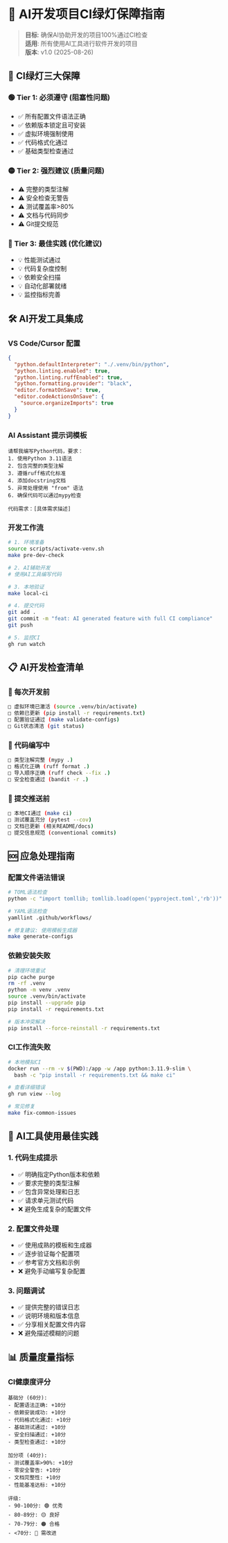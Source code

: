 # 🤖 AI开发项目CI绿灯保障指南

> **目标**: 确保AI协助开发的项目100%通过CI检查  
> **适用**: 所有使用AI工具进行软件开发的项目  
> **版本**: v1.0 (2025-08-26)

## 🚦 CI绿灯三大保障

### 🟢 Tier 1: 必须遵守 (阻塞性问题)
- ✅ 所有配置文件语法正确
- ✅ 依赖版本锁定且可安装  
- ✅ 虚拟环境强制使用
- ✅ 代码格式化通过
- ✅ 基础类型检查通过

### 🟡 Tier 2: 强烈建议 (质量问题)
- ⚠️ 完整的类型注解
- ⚠️ 安全检查无警告
- ⚠️ 测试覆盖率>80%
- ⚠️ 文档与代码同步
- ⚠️ Git提交规范

### 🔵 Tier 3: 最佳实践 (优化建议)
- 💡 性能测试通过
- 💡 代码复杂度控制
- 💡 依赖安全扫描
- 💡 自动化部署就绪
- 💡 监控指标完善

## 🛠️ AI开发工具集成

### VS Code/Cursor 配置
```json
{
  "python.defaultInterpreter": "./.venv/bin/python",
  "python.linting.enabled": true,
  "python.linting.ruffEnabled": true,
  "python.formatting.provider": "black",
  "editor.formatOnSave": true,
  "editor.codeActionsOnSave": {
    "source.organizeImports": true
  }
}
```

### AI Assistant 提示词模板
```
请帮我编写Python代码，要求：
1. 使用Python 3.11语法
2. 包含完整的类型注解
3. 遵循ruff格式化标准
4. 添加docstring文档
5. 异常处理使用 "from" 语法
6. 确保代码可以通过mypy检查

代码需求：[具体需求描述]
```

### 开发工作流
```bash
# 1. 环境准备
source scripts/activate-venv.sh
make pre-dev-check

# 2. AI辅助开发
# 使用AI工具编写代码

# 3. 本地验证
make local-ci

# 4. 提交代码
git add .
git commit -m "feat: AI generated feature with full CI compliance"
git push

# 5. 监控CI
gh run watch
```

## 📋 AI开发检查清单

### 🔄 每次开发前
```bash
□ 虚拟环境已激活 (source .venv/bin/activate)
□ 依赖已更新 (pip install -r requirements.txt)
□ 配置验证通过 (make validate-configs)
□ Git状态清洁 (git status)
```

### 🔄 代码编写中
```bash
□ 类型注解完整 (mypy .)
□ 格式化正确 (ruff format .)
□ 导入顺序正确 (ruff check --fix .)
□ 安全检查通过 (bandit -r .)
```

### 🔄 提交推送前
```bash
□ 本地CI通过 (make ci)
□ 测试覆盖充分 (pytest --cov)
□ 文档已更新 (相关README/docs)
□ 提交信息规范 (conventional commits)
```

## 🆘 应急处理指南

### 配置文件语法错误
```bash
# TOML语法检查
python -c "import tomllib; tomllib.load(open('pyproject.toml','rb'))"

# YAML语法检查  
yamllint .github/workflows/

# 修复建议: 使用模板生成器
make generate-configs
```

### 依赖安装失败
```bash
# 清理环境重试
pip cache purge
rm -rf .venv
python -m venv .venv
source .venv/bin/activate
pip install --upgrade pip
pip install -r requirements.txt

# 版本冲突解决
pip install --force-reinstall -r requirements.txt
```

### CI工作流失败
```bash
# 本地模拟CI
docker run --rm -v $(PWD):/app -w /app python:3.11.9-slim \
  bash -c "pip install -r requirements.txt && make ci"

# 查看详细错误
gh run view --log

# 常见修复
make fix-common-issues
```

## 🎯 AI工具使用最佳实践

### 1. 代码生成提示
- ✅ 明确指定Python版本和依赖
- ✅ 要求完整的类型注解
- ✅ 包含异常处理和日志
- ✅ 请求单元测试代码
- ❌ 避免生成复杂的配置文件

### 2. 配置文件处理
- ✅ 使用成熟的模板和生成器
- ✅ 逐步验证每个配置项
- ✅ 参考官方文档和示例
- ❌ 避免手动编写复杂配置

### 3. 问题调试
- ✅ 提供完整的错误日志
- ✅ 说明环境和版本信息
- ✅ 分享相关配置文件内容
- ❌ 避免描述模糊的问题

## 📊 质量度量指标

### CI健康度评分
```
基础分 (60分):
- 配置语法正确: +10分
- 依赖安装成功: +10分  
- 代码格式化通过: +10分
- 基础测试通过: +10分
- 安全扫描通过: +10分
- 类型检查通过: +10分

加分项 (40分):
- 测试覆盖率>90%: +10分
- 零安全警告: +10分
- 文档完整性: +10分
- 性能基准达标: +10分

评级:
- 90-100分: 🟢 优秀
- 80-89分: 🟡 良好  
- 70-79分: 🟠 合格
- <70分: 🔴 需改进
```

